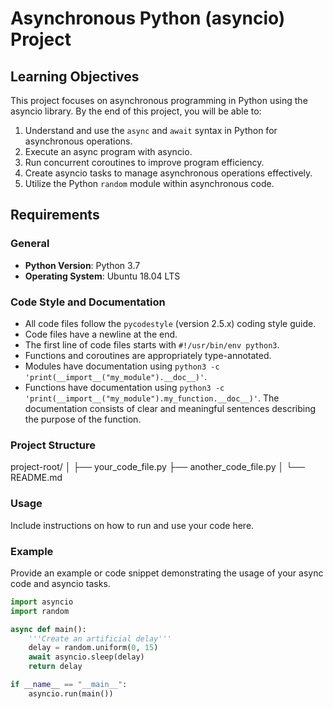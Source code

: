 # Asynchronous Python (asyncio) Project

## Learning Objectives

This project focuses on asynchronous programming in Python using the asyncio library. By the end of this project, you will be able to:

1. Understand and use the `async` and `await` syntax in Python for asynchronous operations.
2. Execute an async program with asyncio.
3. Run concurrent coroutines to improve program efficiency.
4. Create asyncio tasks to manage asynchronous operations effectively.
5. Utilize the Python `random` module within asynchronous code.

## Requirements

### General

- **Python Version**: Python 3.7
- **Operating System**: Ubuntu 18.04 LTS

### Code Style and Documentation

- All code files follow the `pycodestyle` (version 2.5.x) coding style guide.
- Code files have a newline at the end.
- The first line of code files starts with `#!/usr/bin/env python3`.
- Functions and coroutines are appropriately type-annotated.
- Modules have documentation using `python3 -c 'print(__import__("my_module").__doc__)'`.
- Functions have documentation using `python3 -c 'print(__import__("my_module").my_function.__doc__)'`. The documentation consists of clear and meaningful sentences describing the purpose of the function.

### Project Structure
project-root/
│
├── your_code_file.py
├── another_code_file.py
│
└── README.md

### Usage

Include instructions on how to run and use your code here.

### Example

Provide an example or code snippet demonstrating the usage of your async code and asyncio tasks.

```python
import asyncio
import random

async def main():
    '''Create an artificial delay'''
    delay = random.uniform(0, 15)
    await asyncio.sleep(delay)
    return delay

if __name__ == "__main__":
    asyncio.run(main())

